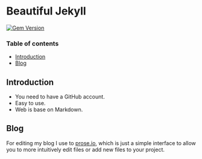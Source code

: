 # Beautiful Jekyll

[![Gem Version](https://badge.fury.io/rb/beautiful-jekyll-theme.svg)](https://badge.fury.io/rb/beautiful-jekyll-theme)

### Table of contents

- [Introduction](#introduction)
- [Blog](#blog)

## Introduction

- You need to have a GitHub account. 
- Easy to use.
- Web is base on Markdown.

## Blog 

For editing my blog I use to [prose.io](https://prose.io/), which is just a simple interface to allow you to more intuitively edit files or add new files to your project.

